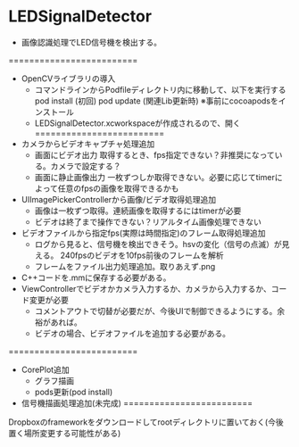LEDSignalDetector
=================

+ 画像認識処理でLED信号機を検出する。

=========================
+ OpenCVライブラリの導入
  - コマンドラインからPodfileディレクトリ内に移動して、以下を実行する
    pod install (初回)
    pod update (関連Lib更新時)
    ※事前にcocoapodsをインストール
  - LEDSignalDetector.xcworkspaceが作成されるので、開く
=========================
+ カメラからビデオキャプチャ処理追加
  - 画面にビデオ出力
    取得するとき、fps指定できない？非推奨になっている。カメラで設定する？
  - 画面に静止画像出力
    一枚ずつしか取得できない。必要に応じてtimerによって任意のfpsの画像を取得できるかも
+ UIImagePickerControllerから画像/ビデオ取得処理追加
  - 画像は一枚ずつ取得。連続画像を取得するにはtimerが必要
  - ビデオは終了まで操作できない？リアルタイム画像処理できない
+ ビデオファイルから指定fps(実際は時間指定)のフレーム取得処理追加
  - ログから見ると、信号機を検出できそう。hsvの変化（信号の点滅）が見える。
    240fpsのビデオを10fps前後のフレームを解析
  - フレームをファイル出力処理追加。取りあえず.png
+ C++コードを.mmに保存する必要がある。
+ ViewControllerでビデオかカメラ入力するか、カメラから入力するか、コード変更が必要
  - コメントアウトで切替が必要だが、今後UIで制御できるようにする。余裕があれば。
  - ビデオの場合、ビデオファイルを追加する必要がある。

=========================
+ CorePlot追加
  - グラフ描画
  - pods更新(pod install)
+ 信号機描画処理追加(未完成)
=========================

Dropboxのframeworkをダウンロードしてrootディレクトリに置いておく(今後置く場所変更する可能性がある)
